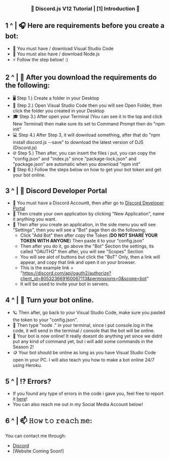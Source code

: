 <h3 align="center">🎉 Discord.js V12 Tutorial | [1] Introduction 🎉</h3>

## 1 ^ | 🎧 Here are requirements before you create a bot:

- 🔭 You must have / download Visual Studio Code
- 🌱 You must also have / download Node.js 
- ⚡ Follow the step below! :)


## 2 ^ | :book: After you download the requirements do the following:
- 🖥 Step 1.) Create a folder in your Desktop
- 💼 Step 2.) Open Visual Studio Code then you will see Open Folder, then click the folder you created in your Desktop
- 🎓 Step 3.) After open your Terminal (You can see it in the top and click New Terminal) then make sure its set to Command Prompt then do "npm init"
- 💻 Step 4.) After Step 3, it will download something, after that do "npm install discord.js --save" to download the latest version of DJS (Discord.js)
- 🌐 Step 5.) Then after, you can insert the files i put, you can copy the "config.json" and "index.js" since "package-lock.json" and "package.json" are automatic when you 	     download "npm init"
- 🎉 Step 6.) Follow the steps below on how to get your bot token and get your bot online.

##  3 ^ | 📜 Discord Developer Portal
- 🔨 You must have a Discord Accountt, then after go to [Discord Developer Portal](https://discord.com/developers/applications)
- 🎯 Then create your own application by clicking "New Application", name it anything you want.
- 🤔 Then after you create an application, in the side menu you will see "Settings", then you will see a "Bot" page then do the following;
	- Click "Add Bot" then after copy the Token (**DO NOT SHARE YOUR TOKEN WITH ANYONE**) Then paste it to your "config.json"
	- Then after you do it, go above the "Bot" Section the settings, its called "OAUTH2" then after, you will see "Scopes" Section
	- You will see alot of buttons but click the "BoT" Only, then a link will appear, and copy that link and open it on your browser. 
	- This is the example link = "https://discord.com/api/oauth2/authorize?client_id=805323669160067113&permissions=0&scope=bot"
	- It will be used to invite your bot in servers.
	
## 4 ^ | 🔔 Turn your bot online.
- 🪐 Then after, go back to your Visual Studio Code, make sure you pasted the token to your "config.json".
- 🍩 Then type "node ." in your terminal, since i put console.log in the code, it will send in the terminal / console that the bot will be online.
- 🔹 Your bot is now online! It really doesnt do anything yet since we didnt put any kind of command yet, but i will add some commands in the Season 2!
- 🪙 Your bot should be online as long as you have Visual Studio Code open in your PC. I will also teach you how to make a bot online 24/7 using Heroku.

## 5 ^ | ⁉️ Errors?
- If you found any type of errors in the code i gave you, feel free to report it [here](https://github.com/SnowflakesCentral/Discord.js-Tutorial-Bot/issues)!
- You can also reach me out in my Social Media Account below!

## 6 ^ | 📫 𝙷𝚘𝚠 𝚝𝚘 𝚛𝚎𝚊𝚌𝚑 𝚖𝚎:
You can contact me through:
- [Discord](https://discord.gg/mVVuskZq7j)
- [Website Coming Soon!]

